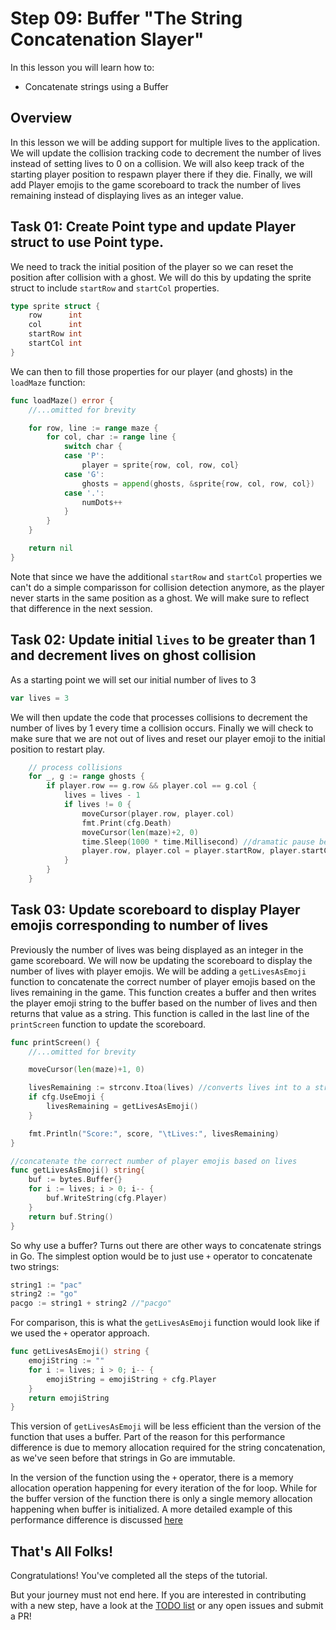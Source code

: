 # Step 09: Buffer "The String Concatenation Slayer"

In this lesson you will learn how to:

- Concatenate strings using a Buffer

## Overview

In this lesson we will be adding support for multiple lives to the application. We will update the collision tracking code to decrement the number of lives instead of setting lives to 0 on a collision. We will also keep track of the starting player position to respawn player there if they die. Finally, we will add Player emojis to the game scoreboard to track the number of lives remaining instead of displaying lives as an integer value.

## Task 01: Create Point type and update Player struct to use Point type.

We need to track the initial position of the player so we can reset the position after collision with a ghost. We will do this by updating the sprite struct to include `startRow` and `startCol` properties.

```go
type sprite struct {
    row      int
    col      int
    startRow int
    startCol int
}
```

We can then to fill those properties for our player (and ghosts) in the `loadMaze` function:

```go
func loadMaze() error {
    //...omitted for brevity

    for row, line := range maze {
        for col, char := range line {
            switch char {
            case 'P':
                player = sprite{row, col, row, col}
            case 'G':
                ghosts = append(ghosts, &sprite{row, col, row, col})
            case '.':
                numDots++
            }
        }
    }

    return nil
}
```

Note that since we have the additional `startRow` and `startCol` properties we can't do a simple comparisson for collision detection anymore, as the player never starts in the same position as a ghost. We will make sure to reflect that difference in the next session.

## Task 02: Update initial `lives` to be greater than 1 and decrement lives on ghost collision

As a starting point we will set our initial number of lives to 3

```go
var lives = 3
```

We will then update the code that processes collisions to decrement the number of lives by 1 every time a collision occurs. Finally we will check to make sure that we are not out of lives and reset our player emoji to the initial position to restart play.

```go
    // process collisions
    for _, g := range ghosts {
        if player.row == g.row && player.col == g.col {
            lives = lives - 1
            if lives != 0 {
                moveCursor(player.row, player.col)
                fmt.Print(cfg.Death)
                moveCursor(len(maze)+2, 0)
                time.Sleep(1000 * time.Millisecond) //dramatic pause before resetting player position
                player.row, player.col = player.startRow, player.startCol
            }
        }
    }
```

## Task 03: Update scoreboard to display Player emojis corresponding to number of lives

Previously the number of lives was being displayed as an integer in the game scoreboard. We will now be updating the scoreboard to display the number of lives with player emojis. We will be adding a `getLivesAsEmoji` function to concatenate the correct number of player emojis based on the lives remaining in the game. This function creates a buffer and then writes the player emoji string to the buffer based on the number of lives and then returns that value as a string. This function is called in the last line of the `printScreen` function to update the scoreboard.

```go
func printScreen() {
    //...omitted for brevity

    moveCursor(len(maze)+1, 0)

    livesRemaining := strconv.Itoa(lives) //converts lives int to a string
    if cfg.UseEmoji {
        livesRemaining = getLivesAsEmoji()
    }

    fmt.Println("Score:", score, "\tLives:", livesRemaining)
}

//concatenate the correct number of player emojis based on lives
func getLivesAsEmoji() string{
    buf := bytes.Buffer{}
    for i := lives; i > 0; i-- {
        buf.WriteString(cfg.Player)
    }
    return buf.String()
}
```

So why use a buffer? Turns out there are other ways to concatenate strings in Go. The simplest option would be to just use `+` operator to concatenate two strings:

```go
string1 := "pac"
string2 := "go"
pacgo := string1 + string2 //"pacgo"
```

For comparison, this is what the `getLivesAsEmoji` function would look like if we used the `+` operator approach.

```go
func getLivesAsEmoji() string {
    emojiString := ""
    for i := lives; i > 0; i-- {
        emojiString = emojiString + cfg.Player
    }
    return emojiString
}
```

This version of `getLivesAsEmoji` will be less efficient than the version of the function that uses a buffer. Part of the reason for this performance difference is due to memory allocation required for the string concatenation, as we've seen before that strings in Go are immutable.

In the version of the function using the `+` operator, there is a memory allocation operation happening for every iteration of the for loop. While for the buffer version of the function there is only a single memory allocation happening when buffer is initialized. A more detailed example of this performance difference is discussed [here](https://billglover.me/2019/03/13/learn-go-by-concatenating-strings/)

## That's All Folks!

Congratulations! You've completed all the steps of the tutorial.

But your journey must not end here. If you are interested in contributing with a new step, have a look at the [TODO list](../TODO.md) or any open issues and submit a PR!
